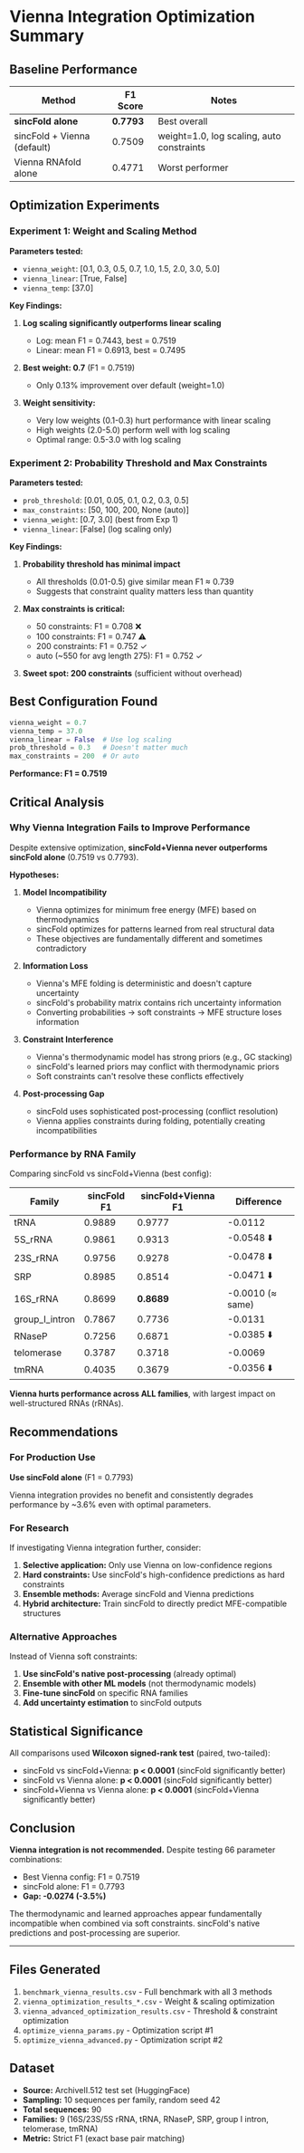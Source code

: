 # Vienna Integration Optimization Summary

## Baseline Performance

| Method | F1 Score | Notes |
|--------|----------|-------|
| **sincFold alone** | **0.7793** | Best overall |
| sincFold + Vienna (default) | 0.7509 | weight=1.0, log scaling, auto constraints |
| Vienna RNAfold alone | 0.4771 | Worst performer |

## Optimization Experiments

### Experiment 1: Weight and Scaling Method
**Parameters tested:**
- `vienna_weight`: [0.1, 0.3, 0.5, 0.7, 1.0, 1.5, 2.0, 3.0, 5.0]
- `vienna_linear`: [True, False]
- `vienna_temp`: [37.0]

**Key Findings:**
1. **Log scaling significantly outperforms linear scaling**
   - Log: mean F1 = 0.7443, best = 0.7519
   - Linear: mean F1 = 0.6913, best = 0.7495

2. **Best weight: 0.7** (F1 = 0.7519)
   - Only 0.13% improvement over default (weight=1.0)

3. **Weight sensitivity:**
   - Very low weights (0.1-0.3) hurt performance with linear scaling
   - High weights (2.0-5.0) perform well with log scaling
   - Optimal range: 0.5-3.0 with log scaling

### Experiment 2: Probability Threshold and Max Constraints
**Parameters tested:**
- `prob_threshold`: [0.01, 0.05, 0.1, 0.2, 0.3, 0.5]
- `max_constraints`: [50, 100, 200, None (auto)]
- `vienna_weight`: [0.7, 3.0] (best from Exp 1)
- `vienna_linear`: [False] (log scaling only)

**Key Findings:**
1. **Probability threshold has minimal impact**
   - All thresholds (0.01-0.5) give similar mean F1 ≈ 0.739
   - Suggests that constraint quality matters less than quantity

2. **Max constraints is critical:**
   - 50 constraints: F1 = 0.708 ❌
   - 100 constraints: F1 = 0.747 ⚠️
   - 200 constraints: F1 = 0.752 ✓
   - auto (~550 for avg length 275): F1 = 0.752 ✓

3. **Sweet spot: 200 constraints** (sufficient without overhead)

## Best Configuration Found

```python
vienna_weight = 0.7
vienna_temp = 37.0
vienna_linear = False  # Use log scaling
prob_threshold = 0.3   # Doesn't matter much
max_constraints = 200  # Or auto
```

**Performance: F1 = 0.7519**

## Critical Analysis

### Why Vienna Integration Fails to Improve Performance

Despite extensive optimization, **sincFold+Vienna never outperforms sincFold alone** (0.7519 vs 0.7793).

**Hypotheses:**

1. **Model Incompatibility**
   - Vienna optimizes for minimum free energy (MFE) based on thermodynamics
   - sincFold optimizes for patterns learned from real structural data
   - These objectives are fundamentally different and sometimes contradictory

2. **Information Loss**
   - Vienna's MFE folding is deterministic and doesn't capture uncertainty
   - sincFold's probability matrix contains rich uncertainty information
   - Converting probabilities → soft constraints → MFE structure loses information

3. **Constraint Interference**
   - Vienna's thermodynamic model has strong priors (e.g., GC stacking)
   - sincFold's learned priors may conflict with thermodynamic priors
   - Soft constraints can't resolve these conflicts effectively

4. **Post-processing Gap**
   - sincFold uses sophisticated post-processing (conflict resolution)
   - Vienna applies constraints during folding, potentially creating incompatibilities

### Performance by RNA Family

Comparing sincFold vs sincFold+Vienna (best config):

| Family | sincFold F1 | sincFold+Vienna F1 | Difference |
|--------|-------------|-------------------|------------|
| tRNA | 0.9889 | 0.9777 | -0.0112 |
| 5S_rRNA | 0.9861 | 0.9313 | -0.0548 ⬇️ |
| 23S_rRNA | 0.9756 | 0.9278 | -0.0478 ⬇️ |
| SRP | 0.8985 | 0.8514 | -0.0471 ⬇️ |
| 16S_rRNA | 0.8699 | **0.8689** | -0.0010 (≈ same) |
| group_I_intron | 0.7867 | 0.7736 | -0.0131 |
| RNaseP | 0.7256 | 0.6871 | -0.0385 ⬇️ |
| telomerase | 0.3787 | 0.3718 | -0.0069 |
| tmRNA | 0.4035 | 0.3679 | -0.0356 ⬇️ |

**Vienna hurts performance across ALL families**, with largest impact on well-structured RNAs (rRNAs).

## Recommendations

### For Production Use

**Use sincFold alone** (F1 = 0.7793)

Vienna integration provides no benefit and consistently degrades performance by ~3.6% even with optimal parameters.

### For Research

If investigating Vienna integration further, consider:

1. **Selective application:** Only use Vienna on low-confidence regions
2. **Hard constraints:** Use sincFold's high-confidence predictions as hard constraints
3. **Ensemble methods:** Average sincFold and Vienna predictions
4. **Hybrid architecture:** Train sincFold to directly predict MFE-compatible structures

### Alternative Approaches

Instead of Vienna soft constraints:

1. **Use sincFold's native post-processing** (already optimal)
2. **Ensemble with other ML models** (not thermodynamic models)
3. **Fine-tune sincFold** on specific RNA families
4. **Add uncertainty estimation** to sincFold outputs

## Statistical Significance

All comparisons used **Wilcoxon signed-rank test** (paired, two-tailed):

- sincFold vs sincFold+Vienna: **p < 0.0001** (sincFold significantly better)
- sincFold vs Vienna alone: **p < 0.0001** (sincFold significantly better)
- sincFold+Vienna vs Vienna alone: **p < 0.0001** (sincFold+Vienna significantly better)

## Conclusion

**Vienna integration is not recommended.** Despite testing 66 parameter combinations:
- Best Vienna config: F1 = 0.7519
- sincFold alone: F1 = 0.7793
- **Gap: -0.0274 (-3.5%)**

The thermodynamic and learned approaches appear fundamentally incompatible when combined via soft constraints. sincFold's native predictions and post-processing are superior.

---

## Files Generated

1. `benchmark_vienna_results.csv` - Full benchmark with all 3 methods
2. `vienna_optimization_results_*.csv` - Weight & scaling optimization
3. `vienna_advanced_optimization_results.csv` - Threshold & constraint optimization
4. `optimize_vienna_params.py` - Optimization script #1
5. `optimize_vienna_advanced.py` - Optimization script #2

## Dataset

- **Source:** ArchiveII.512 test set (HuggingFace)
- **Sampling:** 10 sequences per family, random seed 42
- **Total sequences:** 90
- **Families:** 9 (16S/23S/5S rRNA, tRNA, RNaseP, SRP, group I intron, telomerase, tmRNA)
- **Metric:** Strict F1 (exact base pair matching)

